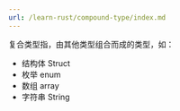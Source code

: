 ```yaml
---
url: /learn-rust/compound-type/index.md
---
```

复合类型指，由其他类型组合而成的类型，如：

* 结构体 Struct
* 枚举 enum
* 数组 array
* 字符串 String
